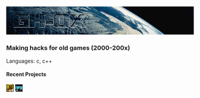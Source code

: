 ![](https://github.com/gh-0x/.github/blob/main/preview.png)  
### Making hacks for old games (2000-200x)
Languages: c, c++  
#### Recent Projects  
[![l4d2](https://github.com/gh-0x/.github/blob/main/icons/l4d2.png)](https://github.com/gh-0x/l4d2-internal-base) [![nfsc](https://github.com/gh-0x/.github/blob/main/icons/nfsc.png)](https://github.com/gh-0x/NFSC-Internal)
